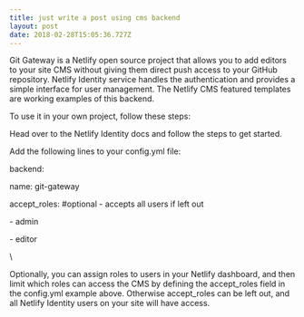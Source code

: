 ```yaml
---
title: just write a post using cms backend
layout: post
date: 2018-02-28T15:05:36.727Z
---
```

Git Gateway is a Netlify open source project that allows you to add editors to your site CMS without giving them direct push access to your GitHub repository. Netlify Identity service handles the authentication and provides a simple interface for user management. The Netlify CMS featured templates are working examples of this backend.



To use it in your own project, follow these steps:



Head over to the Netlify Identity docs and follow the steps to get started.

Add the following lines to your config.yml file:



backend:

  name: git-gateway

  accept_roles: #optional - accepts all users if left out

\- admin

\- editor

\    

Optionally, you can assign roles to users in your Netlify dashboard, and then limit which roles can access the CMS by defining the accept_roles field in the config.yml example above. Otherwise accept_roles can be left out, and all Netlify Identity users on your site will have access.
